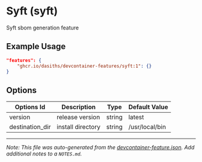 
# Syft (syft)

Syft sbom generation feature

## Example Usage

```json
"features": {
    "ghcr.io/dasiths/devcontainer-features/syft:1": {}
}
```

## Options

| Options Id | Description | Type | Default Value |
|-----|-----|-----|-----|
| version | release version | string | latest |
| destination_dir | install directory | string | /usr/local/bin |



---

_Note: This file was auto-generated from the [devcontainer-feature.json](https://github.com/dasiths/devcontainer-features/blob/main/src/syft/devcontainer-feature.json).  Add additional notes to a `NOTES.md`._
